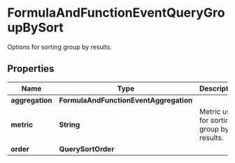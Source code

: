 # FormulaAndFunctionEventQueryGroupBySort

Options for sorting group by results.

## Properties

| Name            | Type                                   | Description                               | Notes      |
| --------------- | -------------------------------------- | ----------------------------------------- | ---------- |
| **aggregation** | **FormulaAndFunctionEventAggregation** |                                           |
| **metric**      | **String**                             | Metric used for sorting group by results. | [optional] |
| **order**       | **QuerySortOrder**                     |                                           | [optional] |
